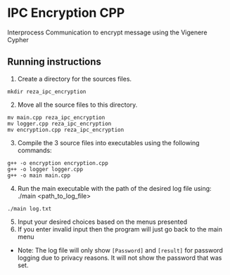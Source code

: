 # IPC Encryption CPP
Interprocess Communication to encrypt message using the Vigenere Cypher

## Running instructions
1. Create a directory for the sources files. 
```
mkdir reza_ipc_encryption
```
2. Move all the source files to this directory.
```commandline
mv main.cpp reza_ipc_encryption
mv logger.cpp reza_ipc_encryption
mv encryption.cpp reza_ipc_encryption
```
3. Compile the 3 source files into executables using the following commands: 
```commandline
g++ -o encryption encryption.cpp
g++ -o logger logger.cpp
g++ -o main main.cpp
```
4. Run the main executable with the path of the desired log file using: ./main <path_to_log_file>
```commandline
./main log.txt
```
5. Input your desired choices based on the menus presented
6. If you enter invalid input then the program will just go back to the main menu
* Note: The log file will only show `[Password]` and `[result]` for password logging due to privacy reasons. It will not show the password that was set. 